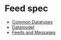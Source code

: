 # Feed spec

  - [Common Datatypes](./datatypes.md)
  - [Datamodel](./datamodel.md)
  - [Feeds and Messages](./messages.md)
